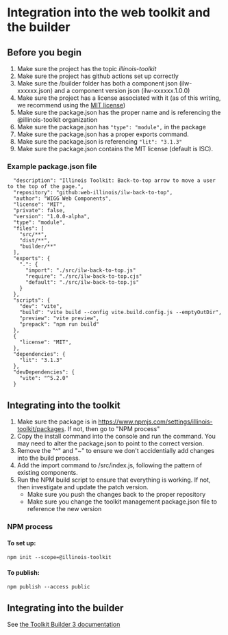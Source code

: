 # Integration into the web toolkit and the builder

## Before you begin

  1. Make sure the project has the topic *illinois-toolkit*
  2. Make sure the project has github actions set up correctly
  3. Make sure the /builder folder has both a component json (ilw-xxxxxx.json) and a component version json (ilw-xxxxxx.1.0.0)
  4. Make sure the project has a license associated with it (as of this writing, we recommend using the [MIT license](https://choosealicense.com/licenses/mit/))
  5. Make sure the package.json has the proper name and is referencing the @illinois-toolkit organization
  6. Make sure the package.json has ``"type": "module",`` in the package
  7. Make sure the package.json has a proper exports command. 
  8. Make sure the package.json is referencing ``"lit": "3.1.3"``
  9. Make sure the package.json contains the MIT license (default is ISC). 

### Example package.json file

``` "name": "@illinois-toolkit/ilw-back-to-top",
  "description": "Illinois Toolkit: Back-to-top arrow to move a user to the top of the page.",
  "repository": "github:web-illinois/ilw-back-to-top",
  "author": "WIGG Web Components",
  "license": "MIT",
  "private": false,
  "version": "1.0.0-alpha",
  "type": "module",
  "files": [
    "src/**",
    "dist/**",
    "builder/**"
  ],
  "exports": {
    ".": {
      "import": "./src/ilw-back-to-top.js"
      "require": "./src/ilw-back-to-top.cjs"
      "default": "./src/ilw-back-to-top.js"
    }
  },
  "scripts": {
    "dev": "vite",
    "build": "vite build --config vite.build.config.js --emptyOutDir",
    "preview": "vite preview",
    "prepack": "npm run build"
  },
  {
    "license": "MIT",
  },
  "dependencies": {
    "lit": "3.1.3"
  },
  "devDependencies": {
    "vite": "^5.2.0"
  }
```

## Integrating into the toolkit

  1. Make sure the package is in https://www.npmjs.com/settings/illinois-toolkit/packages. If not, then go to "NPM process"
  2. Copy the install command into the console and run the command. You may need to alter the package.json to point to the correct version. 
  3. Remove the "^" and "~" to ensure we don't accidentially add changes into the build process. 
  4. Add the import command to /src/index.js, following the pattern of existing components. 
  5. Run the NPM build script to ensure that everything is working. If not, then investigate and update the patch version. 
     * Make sure you push the changes back to the proper repository
     * Make sure you change the toolkit management package.json file to reference the new version

### NPM process

#### To set up:
``` npm init --scope=@illinois-toolkit ```
#### To publish: 
``` npm publish --access public ```

## Integrating into the builder

See [the Toolkit Builder 3 documentation](https://github.com/web-illinois/toolkit-builder-3/blob/main/README.md#adding-to-this-project)